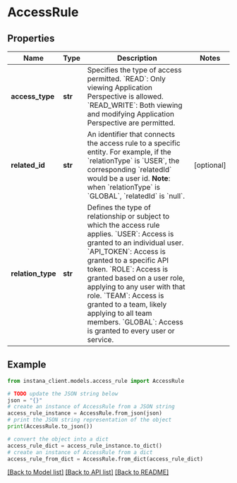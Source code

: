 # AccessRule


## Properties

Name | Type | Description | Notes
------------ | ------------- | ------------- | -------------
**access_type** | **str** | Specifies the type of access permitted.   &#x60;READ&#x60;: Only viewing Application Perspective is allowed.   &#x60;READ_WRITE&#x60;: Both viewing and modifying Application Perspective are permitted.    | 
**related_id** | **str** | An identifier that connects the access rule to a specific entity. For example, if the &#x60;relationType&#x60; is &#x60;USER&#x60;, the corresponding &#x60;relatedId&#x60; would be a user id.   **Note**: when &#x60;relationType&#x60; is &#x60;GLOBAL&#x60;, &#x60;relatedId&#x60; is &#x60;null&#x60;.  | [optional] 
**relation_type** | **str** | Defines the type of relationship or subject to which the access rule applies.   &#x60;USER&#x60;: Access is granted to an individual user.   &#x60;API_TOKEN&#x60;: Access is granted to a specific API token.   &#x60;ROLE&#x60;: Access is granted based on a user role, applying to any user with that role.   &#x60;TEAM&#x60;: Access is granted to a team, likely applying to all team members.   &#x60;GLOBAL&#x60;: Access is granted to every user or service.  | 

## Example

```python
from instana_client.models.access_rule import AccessRule

# TODO update the JSON string below
json = "{}"
# create an instance of AccessRule from a JSON string
access_rule_instance = AccessRule.from_json(json)
# print the JSON string representation of the object
print(AccessRule.to_json())

# convert the object into a dict
access_rule_dict = access_rule_instance.to_dict()
# create an instance of AccessRule from a dict
access_rule_from_dict = AccessRule.from_dict(access_rule_dict)
```
[[Back to Model list]](../README.md#documentation-for-models) [[Back to API list]](../README.md#documentation-for-api-endpoints) [[Back to README]](../README.md)


